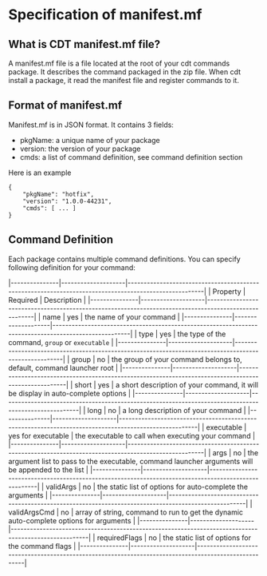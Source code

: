 # Specification of manifest.mf


## What is CDT manifest.mf file?
A manifest.mf file is a file located at the root of your cdt commands package. It describes the command packaged in the zip file. When cdt install a package, it read the manifest file and register commands to it.

## Format of manifest.mf
Manifest.mf is in JSON format. It contains 3 fields:

- pkgName: a unique name of your package
- version: the version of your package
- cmds: a list of command definition, see command definition section

Here is an example
```
{
    "pkgName": "hotfix",
    "version": "1.0.0-44231",
    "cmds": [ ... ]
}
```

## Command Definition
Each package contains multiple command definitions. You can specify following definition for your command:


|---------------|--------------------|------------------------------------------------------------------------------------------------------|
| Property      | Required           | Description                                                                                          |
|---------------|--------------------|------------------------------------------------------------------------------------------------------|
| name          | yes                | the name of your command                                                                             |
|---------------|--------------------|------------------------------------------------------------------------------------------------------|
| type          | yes                | the type of the command, `group` or `executable`                                                     |
|---------------|--------------------|------------------------------------------------------------------------------------------------------|
| group         | no                 | the group of your command belongs to, default, command launcher root                                 |
|---------------|--------------------|------------------------------------------------------------------------------------------------------|
| short         | yes                | a short description of your command, it will be display in auto-complete options                     |
|---------------|--------------------|------------------------------------------------------------------------------------------------------|
| long          | no                 | a long description of your command                                                                   |
|---------------|--------------------|------------------------------------------------------------------------------------------------------|
| executable    | yes for executable | the executable to call when executing your command                                                   |
|---------------|--------------------|------------------------------------------------------------------------------------------------------|
| args          | no                 | the argument list to pass to the executable, command launcher arguments will be appended to the list |
|---------------|--------------------|------------------------------------------------------------------------------------------------------|
| validArgs     | no                 | the static list of options for auto-complete the arguments                                           |
|---------------|--------------------|------------------------------------------------------------------------------------------------------|
| validArgsCmd  | no                 | array of string, command to run to get the dynamic auto-complete options for arguments               |
|---------------|--------------------|------------------------------------------------------------------------------------------------------|
| requiredFlags | no                 | the static list of options for the command flags                                                     |
|---------------|--------------------|------------------------------------------------------------------------------------------------------|




